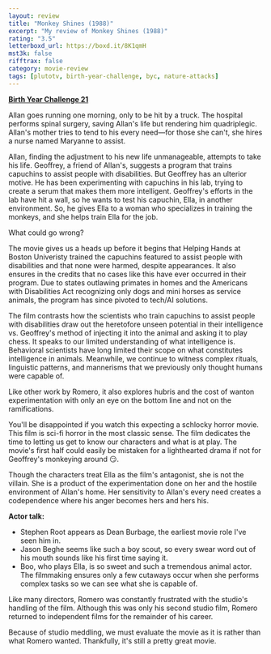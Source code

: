 ```yaml
---
layout: review
title: "Monkey Shines (1988)"
excerpt: "My review of Monkey Shines (1988)"
rating: "3.5"
letterboxd_url: https://boxd.it/8K1qmH
mst3k: false
rifftrax: false
category: movie-review
tags: [plutotv, birth-year-challenge, byc, nature-attacks]
---
```


<b><a href="https://boxd.it/sWI7Y/detail" target="_blank" rel="noopener">Birth Year Challenge 21</a></b>

Allan goes running one morning, only to be hit by a truck. The hospital performs spinal surgery, saving Allan's life but rendering him quadriplegic. Allan's mother tries to tend to his every need—for those she can't, she hires a nurse named Maryanne to assist.

Allan, finding the adjustment to his new life unmanageable, attempts to take his life. Geoffrey, a friend of Allan's, suggests a program that trains capuchins to assist people with disabilities. But Geoffrey has an ulterior motive. He has been experimenting with capuchins in his lab, trying to create a serum that makes them more intelligent. Geoffrey's efforts in the lab have hit a wall, so he wants to test his capuchin, Ella, in another environment. So, he gives Ella to a woman who specializes in training the monkeys, and she helps train Ella for the job.

What could go wrong?

The movie gives us a heads up before it begins that Helping Hands at Boston Univeristy trained the capuchins featured to assist people with disabilities and that none were harmed, despite appearances. It also ensures in the credits that no cases like this have ever occurred in their program. Due to states outlawing primates in homes and the Americans with Disabilities Act recognizing only dogs and mini horses as service animals, the program has since pivoted to tech/AI solutions.

The film contrasts how the scientists who train capuchins to assist people with disabilities draw out the heretofore unseen potential in their intelligence vs. Geoffrey's method of injecting it into the animal and asking it to play chess. It speaks to our limited understanding of what intelligence is. Behavioral scientists have long limited their scope on what constitutes intelligence in animals. Meanwhile, we continue to witness complex rituals, linguistic patterns, and mannerisms that we previously only thought humans were capable of.

Like other work by Romero, it also explores hubris and the cost of wanton experimentation with only an eye on the bottom line and not on the ramifications.

You'll be disappointed if you watch this expecting a schlocky horror movie. This film is sci-fi horror in the most classic sense. The film dedicates the time to letting us get to know our characters and what is at play. The movie's first half could easily be mistaken for a lighthearted drama if not for Geoffrey's monkeying around 😏.

Though the characters treat Ella as the film's antagonist, she is not the villain. She is a product of the experimentation done on her and the hostile environment of Allan's home. Her sensitivity to Allan's every need creates a codependence where his anger becomes hers and hers his.

<b>Actor talk:</b>

- Stephen Root appears as Dean Burbage, the earliest movie role I've seen him in.
- Jason Beghe seems like such a boy scout, so every swear word out of his mouth sounds like his first time saying it.
- Boo, who plays Ella, is so sweet and such a tremendous animal actor. The filmmaking ensures only a few cutaways occur when she performs complex tasks so we can see what she is capable of.

Like many directors, Romero was constantly frustrated with the studio's handling of the film. Although this was only his second studio film, Romero returned to independent films for the remainder of his career.

Because of studio meddling, we must evaluate the movie as it is rather than what Romero wanted. Thankfully, it's still a pretty great movie.
